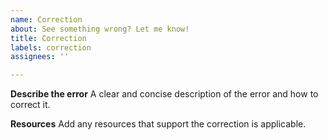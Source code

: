 ```yaml
---
name: Correction
about: See something wrong? Let me know!
title: Correction
labels: correction
assignees: ''

---
```


**Describe the error**
A clear and concise description of the error and how to correct it.

**Resources**
Add any resources that support the correction is applicable.
